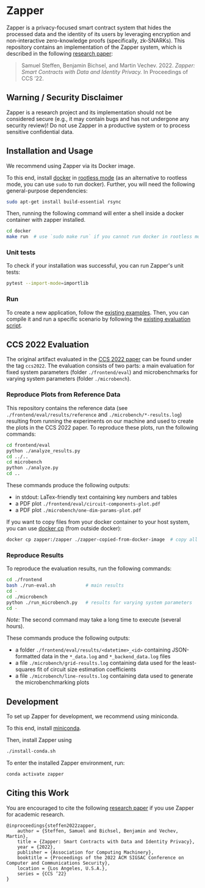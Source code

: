# Zapper

Zapper is a privacy-focused smart contract system that hides the processed data and the identity of its users by leveraging encryption and non-interactive zero-knowledge proofs (specifically, zk-SNARKs). This repository contains an implementation of the Zapper system, which is described in the following [research paper][steffen2022zapper]:

> Samuel Steffen, Benjamin Bichsel, and Martin Vechev. 2022. _Zapper: Smart Contracts with Data and Identity Privacy._ In Proceedings of CCS ’22.

## Warning / Security Disclaimer

Zapper is a research project and its implementation should not be considered secure (e.g., it may contain bugs and has not undergone any security review)! Do not use Zapper in a productive system or to process sensitive confidential data.

## Installation and Usage

We recommend using Zapper via its Docker image.

To this end, install [docker](https://docs.docker.com/engine/install/ubuntu/) in [rootless mode](https://docs.docker.com/engine/security/rootless/)  (as an alternative to rootless mode, you can use `sudo` to run docker). Further, you will need the following general-purpose dependencies:

```bash
sudo apt-get install build-essential rsync
```

Then, running the following command will enter a shell inside a docker container with zapper installed.

```bash
cd docker
make run  # use `sudo make run` if you cannot run docker in rootless mode
```

### Unit tests

To check if your installation was successful, you can run Zapper's unit tests:

```bash
pytest --import-mode=importlib
```

### Run

To create a new application, follow the [existing examples](frontend/eval/scenarios). Then, you can compile it and run a specific scenario by following the [existing evaluation script](frontend/eval/run.py).

## CCS 2022 Evaluation

The original artifact evaluated in the [CCS 2022 paper][steffen2022zapper] can be found under the tag `ccs2022`. The evaluation consists of two parts: a main evaluation for fixed system parameters (folder `./frontend/eval`) and microbenchmarks for varying system parameters (folder `./microbench`).

### Reproduce Plots from Reference Data

This repository contains the reference data (see `./frontend/eval/results/reference` and `./microbench/*-results.log`) resulting from running the experiments on our machine and used to create the plots in the CCS 2022 paper. To reproduce these plots, run the following commands:

```bash
cd frontend/eval
python ./analyze_results.py
cd ../..
cd microbench
python ./analyze.py
cd ..
```

These commands produce the following outputs:
- in stdout: LaTex-friendly text containing key numbers and tables
- a PDF plot `./frontend/eval/circuit-components-plot.pdf`
- a PDF plot `./microbench/one-dim-params-plot.pdf`

If you want to copy files from your docker container to your host system,
you can use [docker cp](https://docs.docker.com/engine/reference/commandline/cp/) (from outside docker):

```bash
docker cp zapper:/zapper ./zapper-copied-from-docker-image  # copy all files to host
```

### Reproduce Results

To reproduce the evaluation results, run the following commands:

```bash
cd ./frontend
bash ./run-eval.sh           # main results
cd -
cd ./microbench
python ./run_microbench.py   # results for varying system parameters
cd -
```

_Note:_ The second command may take a long time to execute (several hours).

These commands produce the following outputs:
- a folder `./frontend/eval/results/<datetime>_<id>` containing JSON-formatted data in the `*_data.log` and `*_backend_data.log` files
- a file `./microbench/grid-results.log` containing data used for the least-squares fit of circuit size estimation coefficients
- a file `./microbench/line-results.log` containing data used to generate the microbenchmarking plots

## Development

To set up Zapper for development, we recommend using miniconda.

To this end, install [miniconda](https://docs.conda.io/projects/conda/en/latest/user-guide/install/linux.html).

Then, install Zapper using

```bash
./install-conda.sh
```

To enter the installed Zapper environment, run:

```bash
conda activate zapper
```

## Citing this Work

You are encouraged to cite the following [research paper][steffen2022zapper] if you use Zapper for academic research.

```
@inproceedings{steffen2022zapper,
    author = {Steffen, Samuel and Bichsel, Benjamin and Vechev, Martin},
    title = {Zapper: Smart Contracts with Data and Identity Privacy},
    year = {2022},
    publisher = {Association for Computing Machinery},
    booktitle = {Proceedings of the 2022 ACM SIGSAC Conference on Computer and Communications Security},
    location = {Los Angeles, U.S.A.},
    series = {CCS ’22}
}
```

[steffen2022zapper]: https://www.sri.inf.ethz.ch/publications/steffen2022zapper